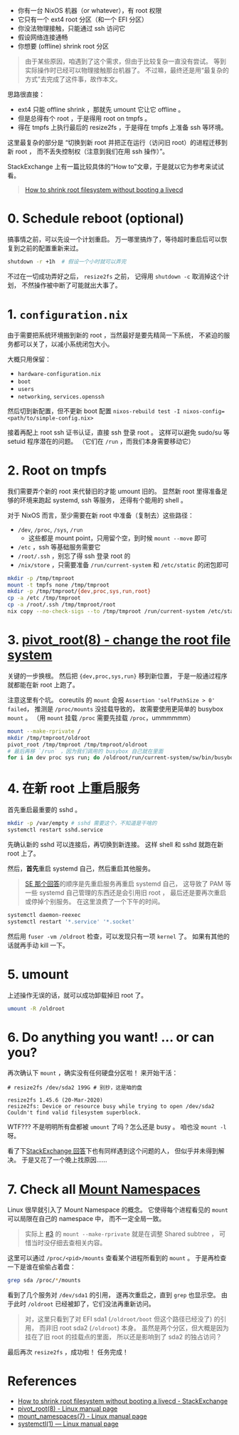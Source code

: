 <!--
title: 只通过 ssh 离线调整 root 分区大小
created: 2021-02-08T00:44:42+0800
modified:
- time: 2021-05-31T00:59:44+0800
- time: 2021-02-08T02:50:11+0800
tags:
- ssh
- nixos
- linux
-->

- 你有一台 NixOS 机器（or whatever），有 root 权限
- 它只有一个 ext4 root 分区（和一个 EFI 分区）
- 你没法物理接触，只能通过 ssh 访问它
- 假设网络连接通畅
- 你想要 (offline) shrink root 分区

> 由于某些原因，咱遇到了这个需求，但由于比较复杂一直没有尝试。
> 等到实际操作时已经可以物理接触那台机器了。
> 不过嘛，最终还是用“最复杂的方式”去完成了这件事，故作本文。

思路很直接：
- ext4 只能 offline shrink ，那就先 umount 它让它 offline 。
- 但是总得有个 root ，于是得用 root on tmpfs 。
- 得在 tmpfs 上执行最后的 resize2fs ，于是得在 tmpfs 上准备 ssh 等环境。

这里最复杂的部分是
“切换到新 root 并把正在运行（访问旧 root）的进程迁移到新 root ，
而不丢失控制权（注意到我们在用 ssh 操作）”。

StackExchange 上有一篇比较具体的“How to”文章，于是就以它为参考来试试看。

> [How to shrink root filesystem without booting a livecd][howto]

# 0. Schedule reboot (optional)

搞事情之前，可以先设一个计划重启。
万一哪里搞炸了，等待超时重启后可以恢复到之前的配置重新来过。
```bash
shutdown -r +1h  # 假设一个小时就可以弄完
```

不过在一切成功弄好之后， `resize2fs` 之前，
记得用 `shutdown -c` 取消掉这个计划，
不然操作被中断了可能就出大事了。

# 1. `configuration.nix`

由于需要把系统环境搬到新的 root ，当然最好是要先精简一下系统，
不紧迫的服务都可以关了，以减小系统闭包大小。

大概只用保留：
- `hardware-configuration.nix`
- `boot`
- `users`
- `networking`, `services.openssh`

然后切到新配置，但不更新 boot 配置
`nixos-rebuild test -I nixos-config=<path/to/simple-config.nix>`

接着再配上 root ssh 证书认证，直接 ssh 登录 root 。
这样可以避免 sudo/su 等 setuid 程序潜在的问题。
（它们在 `/run` ，而我们本身需要移动它）

# 2. Root on tmpfs

我们需要弄个新的 root 来代替旧的才能 umount 旧的。
显然新 root 里得准备足够的环境来跑起 systemd, ssh 等服务，
还得有个能用的 shell 。

对于 NixOS 而言，至少需要在新 root 中准备（复制去）这些路径：
- `/dev`, `/proc`, `/sys`, `/run`
  - 这些都是 mount point，只用留个空，到时候 `mount --move` 即可
- `/etc` ，ssh 等基础服务需要它
- `/root/.ssh` ，别忘了得 ssh 登录 root 的
- `/nix/store` ，只需要准备 `/run/current-system` 和 `/etc/static` 的闭包即可

```bash
mkdir -p /tmp/tmproot
mount -t tmpfs none /tmp/tmproot
mkdir -p /tmp/tmproot/{dev,proc,sys,run,root}
cp -a /etc /tmp/tmproot
cp -a /root/.ssh /tmp/tmproot/root
nix copy --no-check-sigs --to /tmp/tmproot /run/current-system /etc/static
```

# 3. [pivot_root(8) - change the root file system][pivot_root]

关键的一步换根。
然后把 `{dev,proc,sys,run}` 移到新位置，
于是一般通过程序就都能在新 root 上跑了。

注意这里有个坑。
coreutils 的 `mount` 会报 `Assertion 'selfPathSize > 0' failed`，
推测是 `/proc/mounts` 没挂载导致的，
故需要使用更简单的 busybox `mount` 。
（用 `mount` 挂载 `/proc` 需要先挂载 `/proc`，ummmmmm）

```bash
mount --make-rprivate /
mkdir /tmp/tmproot/oldroot
pivot_root /tmp/tmproot /tmp/tmproot/oldroot
# 最后再移 `/run` ，因为我们调用的 busybox 自己就在里面
for i in dev proc sys run; do /oldroot/run/current-system/sw/bin/busybox mount --move /oldroot/$i /$i; done
```

# 4. 在新 root 上重启服务

首先重启最重要的 sshd 。

```bash
mkdir -p /var/empty # sshd 需要这个，不知道是干啥的
systemctl restart sshd.service
```

先确认新的 sshd 可以连接后，再切换到新连接。
这样 shell 和 sshd 就跑在新 root 上了。

然后，**首先**重启 systemd 自己，然后重启其他服务。

> [SE 那个回答][howto]的顺序是先重启服务再重启 systemd 自己，
> 这导致了 PAM 等一些 systemd 自己管理的东西还是会引用旧 root ，
> 最后还是要再次重启或停掉个别服务。
> 在这里浪费了一个下午的时间。

```bash
systemctl daemon-reexec
systemctl restart '*.service' '*.socket'
```

然后用 `fuser -vm /oldroot` 检查，可以发现只有一项 `kernel` 了。
如果有其他的话就再手动 kill 一下。

# 5. umount

上述操作无误的话，就可以成功卸载掉旧 root 了。

```bash
umount -R /oldroot
```

# 6. Do anything you want! ... or can you?

再次确认下 `mount` ，确实没有任何硬盘分区啦！
来开始干活：
```shell
# resize2fs /dev/sda2 199G # 别抄，这是咱的盘

resize2fs 1.45.6 (20-Mar-2020)
resize2fs: Device or resource busy while trying to open /dev/sda2
Couldn't find valid filesystem superblock.
```

WTF??? 不是明明所有盘都被 `umount` 了吗？怎么还是 busy 。
咱也没 `mount -l` 呀。

看了下[StackExchange 回答][howto]下也有同样遇到这个问题的人，
但似乎并未得到解决。
于是又花了一个晚上找原因……

# 7. Check all [Mount Namespaces][mount_ns]

Linux 很早就引入了 Mount Namespace 的概念。
它使得每个进程看见的 `mount` 可以局限在自己的 namespace 中，
而不一定全局一致。

> 实际上 [#3](#3-pivot_root-8-change-the-root-file-system) 的
> `mount --make-rprivate` 就是在调整 Shared subtree ，
> 可惜当时没仔细去查相关内容。

这里可以通过 `/proc/<pid>/mounts` 查看某个进程所看到的 `mount` 。
于是再检查一下是谁在偷偷占着盘：

```bash
grep sda /proc/*/mounts
```

看到了几个服务对 `/dev/sda1` 的引用，
遂再次重启之，直到 `grep` 也显示空。
由于此时 `/oldroot` 已经被卸了，它们没法再重新访问。

> 对，这里只看到了对 EFI sda1 (`/oldroot/boot` 但这个路径已经没了) 的引用，
> 而非旧 root sda2 (`/oldroot`) 本身。
> 虽然是两个分区，但大概是因为挂在了旧 root 的挂载点的里面，
> 所以还是影响到了 sda2 的独占访问？

最后再次 `resize2fs` ，成功啦！
任务完成！

# References

- [How to shrink root filesystem without booting a livecd - StackExchange][howto]
- [pivot_root(8) - Linux manual page][pivot_root]
- [mount_namespaces(7) - Linux manual page][mount_ns]
- [systemctl(1) — Linux manual page][systemctl]

[howto]: https://unix.stackexchange.com/questions/226872/how-to-shrink-root-filesystem-without-booting-a-livecd
[pivot_root]: https://man7.org/linux/man-pages/man8/pivot_root.8.html
[mount_ns]: https://www.man7.org/linux/man-pages/man7/mount_namespaces.7.html
[systemctl]: https://man7.org/linux/man-pages/man1/systemctl.1.html
